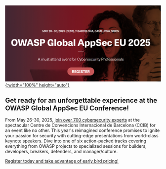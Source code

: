 [![Global AppSec EU](/assets/images/events/2025-eu-header.png){:width="100%" height="auto"}](https://owasp.glueup.com/event/123983/register/)

## Get ready for an unforgettable experience at the OWASP Global AppSec EU Conference!

From May 26-30, 2025, [join over 700 cybersecurity experts](https://barcelona.globalappsec.org) at the spectacular Centre de Convencions Internacional de Barcelona (CCIB) for an event like no other. This year's reimagined conference promises to ignite your passion for security with cutting-edge presentations from world-class keynote speakers. Dive into one of six action-packed tracks covering everything from OWASP projects to specialized sessions for builders, developers, breakers, defenders, and manager/culture.

[Register today and take advantage of early bird pricing!](https://owasp.glueup.com/event/123983/register/)